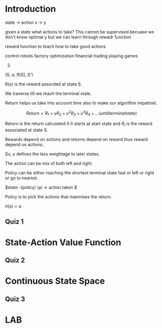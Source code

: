 # Introduction

state -> action
x -> y

given a state what actions to take? This cannot be supervised becuase we don't know optimal y but we can learn through rewadr function

reward function to teach how to take good actions

control robots
factory optimization
financial trading
playing games

2. 

(S, a, R(S), S')

R(s) is the reward associted at state S.

We traverse till we reach the terminal state.

Return helps us take into account time also to make our algorithm impatinet.

$$ Return = R_{1} + \gamma R_{2} + \gamma^{2} R_{3} + \gamma^{3} R_{4} + ... (until terminal state) $$ 

Return is the return calculated if it starts at start state and $R_{i}$ is the reward associated at state S. 

Rewards depend on actions and returns depend on reward thus reward depend on actions.


So, $\gamma$ defines the less weightage to later states.

The action can be mix of both left and right.

Policy can be either reaching the shortest terminal state fast or left or right or go to nearest.

$state -(policy) \pi -> action taken $

Policy is to pick the actions that maxmises the return.

$\pi(s) = a$

## Quiz 1


# State-Action Value Function

## Quiz 2

# Continuous State Space

## Quiz 3

# LAB
